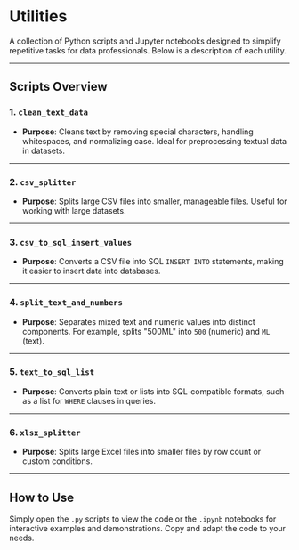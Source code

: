 # Utilities

A collection of Python scripts and Jupyter notebooks designed to simplify repetitive tasks for data professionals. Below is a description of each utility.

---

## Scripts Overview

### 1. `clean_text_data`

- **Purpose**: Cleans text by removing special characters, handling whitespaces, and normalizing case. Ideal for preprocessing textual data in datasets.

---

### 2. `csv_splitter`

- **Purpose**: Splits large CSV files into smaller, manageable files. Useful for working with large datasets.

---

### 3. `csv_to_sql_insert_values`

- **Purpose**: Converts a CSV file into SQL `INSERT INTO` statements, making it easier to insert data into databases.

---

### 4. `split_text_and_numbers`

- **Purpose**: Separates mixed text and numeric values into distinct components. For example, splits "500ML" into `500` (numeric) and `ML` (text).

---

### 5. `text_to_sql_list`

- **Purpose**: Converts plain text or lists into SQL-compatible formats, such as a list for `WHERE` clauses in queries.

---

### 6. `xlsx_splitter`

- **Purpose**: Splits large Excel files into smaller files by row count or custom conditions.

---

## How to Use

Simply open the `.py` scripts to view the code or the `.ipynb` notebooks for interactive examples and demonstrations. Copy and adapt the code to your needs.
